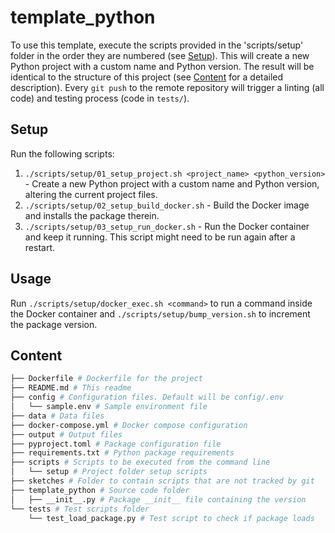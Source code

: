 # template_python
To use this template, execute the scripts provided in the 'scripts/setup' folder in the order they are numbered (see [Setup](#setup)).
This will create a new Python project with a custom name and Python version.
The result will be identical to the structure of this project (see [Content](#content) for a detailed description).
Every `git push` to the remote repository will trigger a linting (all code) and testing process (code in `tests/`).

## Setup
Run the following scripts:
01. `./scripts/setup/01_setup_project.sh <project_name> <python_version>` - Create a new Python project with a custom name and Python version, altering the current project files.
02. `./scripts/setup/02_setup_build_docker.sh` - Build the Docker image and installs the package therein.
03. `./scripts/setup/03_setup_run_docker.sh` - Run the Docker container and keep it running. This script might need to be run again after a restart.

## Usage
Run `./scripts/setup/docker_exec.sh <command>` to run a command inside the Docker container and `./scripts/setup/bump_version.sh` to increment the package version.

## Content
```bash
├── Dockerfile # Dockerfile for the project
├── README.md # This readme
├── config # Configuration files. Default will be config/.env
│   └── sample.env # Sample environment file
├── data # Data files
├── docker-compose.yml # Docker compose configuration
├── output # Output files
├── pyproject.toml # Package configuration file
├── requirements.txt # Python package requirements
├── scripts # Scripts to be executed from the command line
│   └── setup # Project folder setup scripts
├── sketches # Folder to contain scripts that are not tracked by git
├── template_python # Source code folder
│   ├── __init__.py # Package __init__ file containing the version
└── tests # Test scripts folder
    └── test_load_package.py # Test script to check if package loads
```
